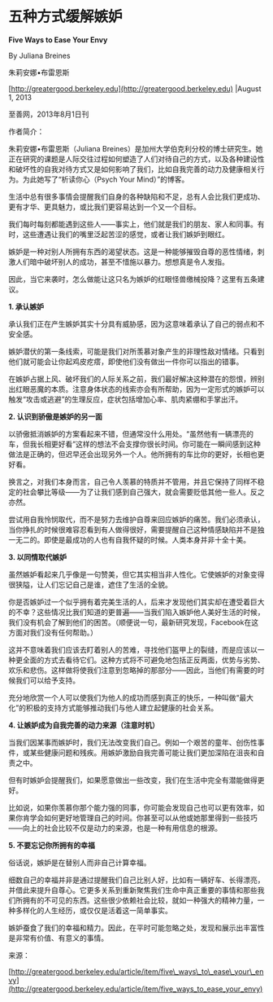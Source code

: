 # 五种方式缓解嫉妒

**Five Ways to Ease Your Envy**

By Juliana Breines

朱莉安娜•布雷恩斯

[http://greatergood.berkeley.edu](http://greatergood.berkeley.edu) \|August 1, 2013

至善网，2013年8月1日刊

作者简介：

朱莉安娜•布雷恩斯（Juliana Breines）是加州大学伯克利分校的博士研究生。她正在研究的课题是人际交往过程如何塑造了人们对待自己的方式，以及各种建设性和破坏性的自我对待方式又是如何影响了我们，比如自我完善的动力及健康相关行为。为此她写了“析读你心（Psych Your Mind）”的博客。

生活中总有很多事情会提醒我们自身的各种缺陷和不足，总有人会比我们更成功、更有才华、更具魅力，或比我们更容易达到一个又一个目标。

我们每时每刻都能遇到这些人——事实上，他们就是我们的朋友、家人和同事。有时，这些遭遇让我们的嘴里泛起苦涩的感觉，或者让我们嫉妒到眼红。

嫉妒是一种对别人所拥有东西的渴望状态。这是一种能够摧毁自尊的恶性情绪，刺激人们暗中破坏别人的成功，甚至不惜施以暴力。想想真是令人发指。

因此，当它来袭时，怎么做能让这只名为嫉妒的红眼怪兽缴械投降？这里有五条建议。

**1. 承认嫉妒**

承认我们正在产生嫉妒其实十分具有威胁感，因为这意味着承认了自己的弱点和不安全感。

嫉妒潜伏的第一条线索，可能是我们对所羡慕对象产生的非理性敌对情绪。只看到他们就可能会让你起鸡皮疙瘩，即使他们没有做出一件你可以指出的错事。

在嫉妒占据上风、破坏我们的人际关系之前，我们最好解决这种潜在的怨恨，辨别出红眼恶魔的本质。注意身体状态的线索亦会有所帮助，因为一定形式的嫉妒可以触发“攻击或逃避”的生理反应，症状包括增加心率、肌肉紧绷和手掌出汗。

**2. 认识到骄傲是嫉妒的另一面**

以骄傲抵消嫉妒的方案看起来不错，但通常没什么用处。“虽然他有一辆漂亮的车，但我长相更好看”这样的想法不会支撑你很长时间。你可能在一瞬间感到这种做法是正确的，但迟早还会出现另外一个人。他所拥有的车比你的更好，长相也更好看。

换言之，对我们本身而言，自己令人羡慕的特质并不管用，并且它保持了同样不稳定的社会攀比等级——为了让我们感到自己强大，就会需要贬低其他一些人。反之亦然。

尝试用自我怜悯取代，而不是努力去维护自尊来回应嫉妒的痛苦。我们必须承认，当你挣扎的时候很难容忍看到有人做得很好，需要提醒自己这种情感缺陷并不是独一无二的。即使是最成功的人也有自我怀疑的时候。人类本身并非十全十美。

**3. 以同情取代嫉妒**

虽然嫉妒看起来几乎像是一句赞美，但它其实相当非人性化。它使嫉妒的对象变得很狭隘，让人们忘记自己是谁，遮住了生活的全貌。

你是否嫉妒过一个似乎拥有着完美生活的人，后来才发现他们其实却在遭受着巨大的不幸？这些情况比我们知道的更普遍——当我们陷入嫉妒他人美好生活的时候，我们没有机会了解到他们的困苦。（顺便说一句，最新研究发现，Facebook在这方面对我们没有任何帮助。）

这并不意味着我们应该去盯着别人的苦难，寻找他们盔甲上的裂缝，而是应该以一种更全面的方式去看待它们。这种方式将不可避免地包括正反两面，优势与劣势、欢乐和悲伤。这样做将使我们注意到忽略掉的那部分——因此，当他们有需要的时候我们可以给予支持。

充分地欣赏一个人可以使我们为他人的成功而感到真正的快乐，一种叫做“最大化”的积极的支持方式能够推动我们与他人建立起健康的社会关系。

**4. 让嫉妒成为自我完善的动力来源（注意时机）**

当我们因某事而嫉妒时，我们无法改变我们自己。例如一个艰苦的童年、创伤性事件，或某些健康问题和残疾。用嫉妒激励自我完善可能让我们更加深陷在沮丧和自责之中。

但有时嫉妒会提醒我们，如果愿意做出一些改变，我们在生活中完全有潜能做得更好。

比如说，如果你羡慕你那个能力强的同事，你可能会发现自己也可以更有效率，如果你肯学会如何更好地管理自己的时间。你甚至可以从他或她那里得到一些技巧——向上的社会比较不仅是动力的来源，也是一种有用信息的根源。

**5. 不要忘记你所拥有的幸福**

俗话说，嫉妒是在替别人而非自己计算幸福。

细数自己的幸福并非是通过提醒我们自己比别人好，比如有一辆好车、长得漂亮，并借此来提升自尊心。它更多关系到重新聚焦我们生命中真正重要的事情和那些我们所拥有的不可见的东西。这些很少依赖社会比较，就如一种强大的精神力量，一种多样化的人生经历，或仅仅是活着这一简单事实。

嫉妒蚕食了我们的幸福和精力。因此，在平时可能忽略之处，发现和展示出丰富性是非常有价值、有意义的事情。

来源：

[http://greatergood.berkeley.edu/article/item/five\_ways\_to\_ease\_your\_envy](http://greatergood.berkeley.edu/article/item/five_ways_to_ease_your_envy)

